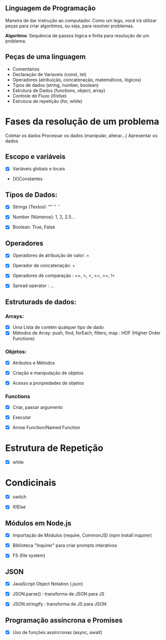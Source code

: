 ## Linguagem de Programação

Maneira de dar instrução ao computador.
Como um lego, você irá utilizar peças para criar algoritmos, ou seja, para resolver problemas.

**Algoritmo**: Sequência de passos lógica e finita para resolução de um problema.



## Peças de uma linguagem
- Comentários
- Declaração de Variaveis (const, let)
- Operadores (atribuição, concatenação, matemáticos, lógicos)
- Tipos de dados (string, number, boolean)
- Estrutura de Dados (functions, object, array)
- Controle de Fluxo (if/else)
- Estrutura de repetição (for, while)


# Fases da resolução de um problema

Coletar os dados
Processar os dados (manipular, alterar...)
Apresentar os dados



## Escopo e variáveis
- [X] Variáveis globais e locais
- [X]Constantes



## Tipos de Dados:

- [X] Strings (Textos): "" '' ´´
- [X] Number (Números): 1, 2, 2.5...
- [X] Boolean: True, False



## Operadores
- [X] Operadores de atribuição de valor: = 
- [X] Operador de concatenação: +
- [X] Operadores de comparação : ==, >, <, <=, >=, !=
- [X] Spread operator : ...




## Estruturads de dados:

### Arrays:
- [X] Uma Lista de contém qualquer tipo de dado
- [X] Métodos de Array: push, find, forEach, filters, map : HOF (Higher Order Functions)

### Objetos:

- [X] Atributos e Métodos
- [X] Criação e manipulação de objetos
- [X] Acesso a prorpiedades de objetos


### Functions
- [X] Criar, passar argumento
- [X] Executar
- [X] Arrow Function/Named Function



# Estrutura de Repetição
- [x] while


# Condicinais

- [x] switch
- [x] If/Else


## Módulos em Node.js

- [X] Importação de Módulos (require, CommonJS) (npm install inquirer)
- [X] Biblioteca "Inquirer" para criar prompts interativos
- [X] FS (file system)


## JSON

- [X] JavaScript Object Notation (.json)
- [X] JSON.parse() : transforma de JSON para JS
- [X] JSON.stringify : transforma de JS para JSON


## Programação assíncrona e Promises
- [X] Uso de funções assíncronas (async, await)

